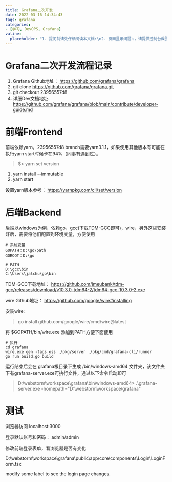 ```yaml
---
title: Grafana二次开发
date: 2022-03-16 14:34:43
tags: grafana
categories:
- [学习, DevOPS, Grafana]
valine:
  placeholder: "1. 提问前请先仔细阅读本文档⚡\n2. 页面显示问题💥，请提供控制台截图📸或者您的测试网址\n3. 其他任何报错💣，请提供详细描述和截图📸，祝食用愉快💪"
---
```


# Grafana二次开发流程记录

1. Grafana Github地址： https://github.com/grafana/grafana
2. git clone https://github.com/grafana/grafana.git
3. git checkout 23956557d8
4. 详细Dev文档地址: https://github.com/grafana/grafana/blob/main/contribute/developer-guide.md

# 前端Frontend

前端依赖yarn，23956557d8 branch需要yarn3.1.1，如果使用其他版本有可能在执行yarn start时候卡在94%（同事有遇到过）。

> $> yarn set version <version>

1. yarn install --immutable
2. yarn start

设置yarn版本参考： https://yarnpkg.com/cli/set/version

# 后端Backend

后端以windows为例，依赖go，gcc(下载TDM-GCC即可)，wire，另外这些安装好后，需要将他们配置到环境变量，方便使用

```
# 系统变量
GOPATH：D:\go\path
GOROOT：D:\go
```

```
# PATH
D:\gcc\bin
C:\Users\jalchu\go\bin
```

TDM-GCC下载地址： https://github.com/jmeubank/tdm-gcc/releases/download/v10.3.0-tdm64-2/tdm64-gcc-10.3.0-2.exe

wire Github地址： https://github.com/google/wire#installing

安装wire: 

> go install github.com/google/wire/cmd/wire@latest

将 $GOPATH/bin/wire.exe 添加到PATH方便下面使用

```
# 执行
cd grafana
wire.exe gen -tags oss ./pkg/server ./pkg/cmd/grafana-cli/runner
go run build.go build
```

运行结束后会在 grafana根目录下生成 /bin/windows-amd64 文件夹，该文件夹下有grafana-server.exe可执行文件，通过以下命令启动即可

> D:\webstorm\workspace\grafana\bin\windows-amd64> .\grafana-server.exe -homepath="D:\webstorm\workspace\grafana"

# 测试

浏览器访问 localhost:3000

登录默认账号和密码： admin/admin

修改前端登录表单，看浏览器是否有变化

D:\webstorm\workspace\grafana\public\app\core\components\Login\LoginForm.tsx   

modify some label to see the login page changes.


